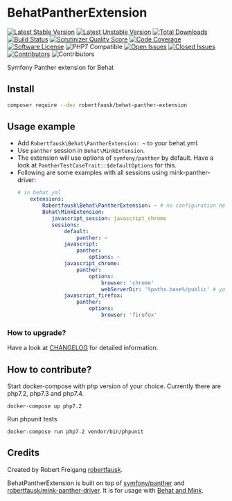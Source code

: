 # BehatPantherExtension

[![Latest Stable Version](https://poser.pugx.org/robertfausk/behat-panther-extension/v/stable.svg)](https://packagist.org/packages/robertfausk/behat-panther-extension)
[![Latest Unstable Version](https://poser.pugx.org/robertfausk/behat-panther-extension/v/unstable.svg)](https://packagist.org/packages/robertfausk/behat-panther-extension)
[![Total Downloads](https://poser.pugx.org/robertfausk/behat-panther-extension/downloads.svg)](https://packagist.org/packages/robertfausk/behat-panther-extension)
[![Build Status](https://travis-ci.com/robertfausk/behat-panther-extension.svg?branch=master)](https://travis-ci.com/robertfausk/behat-panther-extension)
[![Scrutinizer Quality Score](https://scrutinizer-ci.com/g/robertfausk/behat-panther-extension/badges/quality-score.png?b=master)](https://scrutinizer-ci.com/g/robertfausk/behat-panther-extension/)
[![Code Coverage](https://scrutinizer-ci.com/g/robertfausk/behat-panther-extension/badges/coverage.png?b=master)](https://scrutinizer-ci.com/g/robertfausk/behat-panther-extension/)
[![Software License](https://img.shields.io/badge/license-MIT-brightgreen.svg?style=flat-square)](LICENSE)
![PHP7 Compatible](https://img.shields.io/travis/php-v/robertfausk/behat-panther-extension/master?style=flat-square)
[![Open Issues](https://img.shields.io/github/issues-raw/robertfausk/behat-panther-extension?style=flat-square)](https://github.com/robertfausk/behat-panther-extension/issues)
[![Closed Issues](https://img.shields.io/github/issues-closed-raw/robertfausk/behat-panther-extension?style=flat-square)](https://github.com/robertfausk/behat-panther-extension/issues?q=is%3Aissue+is%3Aclosed)
[![Contributors](https://img.shields.io/github/contributors/robertfausk/behat-panther-extension?style=flat-square)](https://github.com/robertfausk/behat-panther-extension/graphs/contributors)
![Contributors](https://img.shields.io/maintenance/yes/2020?style=flat-square)

Symfony Panther extension for Behat

## Install

```BASH
composer require --dev robertfausk/behat-panther-extension
```

## Usage example

* Add ```Robertfausk\Behat\PantherExtension: ~``` to your behat.yml.
* Use ```panther``` session in ```Behat\MinkExtension```. 
* The extension will use options of ```symfony/panther``` by default.
Have a look at ```PantherTestCaseTrait::$defaultOptions``` for this.
* Following are some examples with all sessions using mink-panther-driver:
    ```YAML
    # in behat.yml
        extensions:
            Robertfausk\Behat\PantherExtension: ~ # no configuration here
            Behat\MinkExtension:
               javascript_session: javascript_chrome
               sessions:
                   default:
                       panther: ~
                   javascript:
                       panther:
                           options: ~
                   javascript_chrome:
                       panther:
                           options:
                               browser: 'chrome'
                               webServerDir: '%paths.base%/public' # your custom public dir
                   javascript_firefox:
                       panther:
                           options:
                               browser: 'firefox'
    ```

### How to upgrade?

 Have a look at [CHANGELOG](CHANGELOG.md) for detailed information.

## How to contribute?

Start docker-compose with php version of your choice. Currently there are php7.2, php7.3 and php7.4.

    docker-compose up php7.2

Run phpunit tests

    docker-compose run php7.2 vendor/bin/phpunit

## Credits

Created by Robert Freigang [robertfausk](https://github.com/robertfausk).

BehatPantherExtension is built on top of [symfony/panther](https://github.com/symfony/panther) and [robertfausk/mink-panther-driver](https://github.com/robertfausk/mink-panther-driver).
It is for usage with [Behat and Mink](http://behat.org/en/latest/cookbooks/integrating_symfony2_with_behat.html#initialising-behat). 
